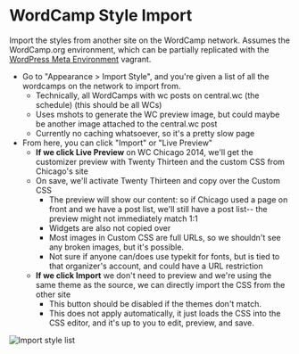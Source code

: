 WordCamp Style Import
=====================

Import the styles from another site on the WordCamp network. Assumes the WordCamp.org environment, which can be partially replicated with the [WordPress Meta Environment](https://github.com/iandunn/wordpress-meta-environment) vagrant.

- Go to "Appearance > Import Style", and you're given a list of all the wordcamps on the network to import from.
	- Technically, all WordCamps with wc posts on central.wc (the schedule) (this should be all WCs)
	- Uses mshots to generate the WC preview image, but could maybe be another image attached to the central.wc post
	- Currently no caching whatsoever, so it's a pretty slow page
- From here, you can click "Import" or "Live Preview"
	- __If we click Live Preview__ on WC Chicago 2014, we'll get the customizer preview with Twenty Thirteen and the custom CSS from Chicago's site
	- On save, we'll activate Twenty Thirteen and copy over the Custom CSS
		- The preview will show our content: so if Chicago used a page on front and we have a post list, we'll still have a post list-- the preview might not immediately match 1:1
		- Widgets are also not copied over
		- Most images in Custom CSS are full URLs, so we shouldn't see any broken images, but it's possible.
		- Not sure if anyone can/does use typekit for fonts, but is tied to that organizer's account, and could have a URL restriction
  - __If we click Import__ we don't need to preview and we're using the same theme as the source, we can directly import the CSS from the other site
    - This button should be disabled if the themes don't match.
    - This does not apply automatically, it just loads the CSS into the CSS editor, and it's up to you to edit, preview, and save.

![Import style list](https://cldup.com/fF8udWDzgv.png)
